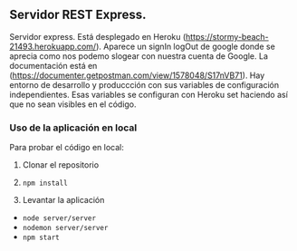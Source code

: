 ## Servidor REST Express.

Servidor express. Está desplegado en Heroku (https://stormy-beach-21493.herokuapp.com/). Aparece un signIn logOut de google donde se aprecia como nos podemo slogear con nuestra cuenta de Google. La documentación está en (https://documenter.getpostman.com/view/1578048/S17nVB71). Hay entorno de desarrollo y produccción con sus variables de configuración independientes. Esas variables se configuran con Heroku set haciendo así que no sean visibles en el código.

### Uso de la aplicación en local

Para probar el código en local:

1. Clonar el repositorio

2.  ```npm install```

3. Levantar la aplicación
+ ```node server/server```
+ ```nodemon server/server```
+ ```npm start```
